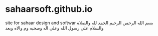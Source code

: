 # sahaarsoft.github.io
site for sahaar design and softwar 
بسم الله الرحمن الرحيم 
الحمد لله والصلاة والسلام على رسول الله وعلى اله وصحبه وم والاه وبعد
